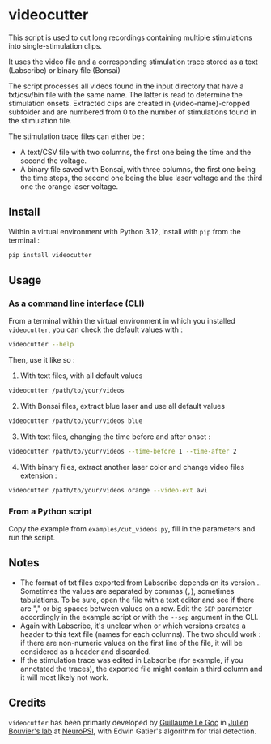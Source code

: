 # videocutter

This script is used to cut long recordings containing multiple stimulations into single-stimulation clips.

It uses the video file and a corresponding stimulation trace stored as a text (Labscribe) or binary file (Bonsai)

The script processes all videos found in the input directory that have a txt/csv/bin file with the same name. The latter is read to determine the stimulation onsets. Extracted clips are created in {video-name}-cropped subfolder and are numbered from 0 to the number of stimulations found in the stimulation file.

The stimulation trace files can either be :
- A text/CSV file with two columns, the first one being the time and the second the voltage.
- A binary file saved with Bonsai, with three columns, the first one being the time steps, the second one being the blue laser voltage and the third one the orange laser voltage.

## Install
Within a virtual environment with Python 3.12, install with `pip` from the terminal :  
```bash
pip install videocutter
```

## Usage
### As a command line interface (CLI)
From a terminal within the virtual environment in which you installed `videocutter`, you can check the default values with :
```bash
videocutter --help
```
Then, use it like so :
1. With text files, with all default values
```bash
videocutter /path/to/your/videos
```
2. With Bonsai files, extract blue laser and use all default values
```bash
videocutter /path/to/your/videos blue
```
3. With text files, changing the time before and after onset :
```bash
videocutter /path/to/your/videos --time-before 1 --time-after 2
```
4. With binary files, extract another laser color and change video files extension :
```bash
videocutter /path/to/your/videos orange --video-ext avi
```

### From a Python script
Copy the example from `examples/cut_videos.py`, fill in the parameters and run the script.

## Notes
- The format of txt files exported from Labscribe depends on its version... Sometimes the values are separated by commas (`,`), sometimes tabulations. To be sure, open the file with a text editor and see if there are "," or big spaces between values on a row. Edit the `SEP` parameter accordingly in the example script or with the `--sep` argument in the CLI.
- Again with Labscribe, it's unclear when or which versions creates a header to this text file (names for each columns). The two should work : if there are non-numeric values on the first line of the file, it will be considered as a header and discarded.
- If the stimulation trace was edited in Labscribe (for example, if you annotated the traces), the exported file might contain a third column and it will most likely not work.

## Credits
`videocutter` has been primarly developed by [Guillaume Le Goc](https://legoc.fr) in [Julien Bouvier's lab](https://www.bouvier-lab.com/) at [NeuroPSI](https://neuropsi.cnrs.fr/), with Edwin Gatier's algorithm for trial detection.